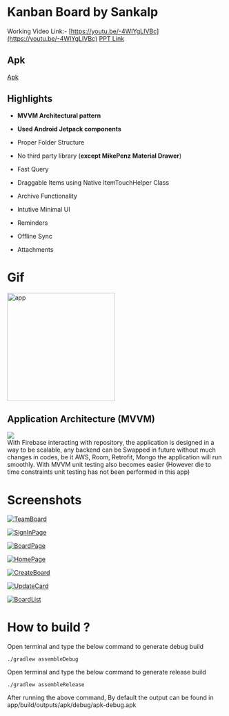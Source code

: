
# Kanban Board by Sankalp

  Working Video Link:- [https://youtu.be/-4WIYgLIVBc](https://youtu.be/-4WIYgLIVBc)
  [PPT Link]()

  ## Apk

  [Apk](https://github.com/sankalpchauhan-me/MPTask/assets/apk/kanban.apk)

## Highlights

- **MVVM Architectural pattern**

- **Used Android Jetpack components**

- Proper Folder Structure

- No third party library (**except MikePenz Material Drawer**)
-  Fast Query
    
-   Draggable Items using Native ItemTouchHelper Class
    
-   Archive Functionality
    
-   Intutive Minimal UI
    
-   Reminders
    
-   Offline Sync
    
-   Attachments


# Gif

<p  align="center">

<img  src="/assets/gif/app.gif"  width="250"  alt="app"/>  <br>

</p>

  

## Application Architecture (MVVM)

![](https://miro.medium.com/max/1622/1*5b-8CCT6MvQrWrep4aQUIw.png)  
With Firebase interacting with repository, the application is designed in a way to be scalable, any backend can be Swapped in future without much changes in codes, be it
AWS, Room, Retrofit, Mongo the application will run smoothly.
With MVVM unit testing also becomes easier (However die to time constraints unit testing has not been performed in this app)
  

# Screenshots

[![TeamBoard](assets/screenshots/1.jpeg)](assets/screenshots/1.jpeg)

[![SignInPage](assets/screenshots/2.jpeg)](assets/screenshots/2.jpeg)

[![BoardPage](assets/screenshots/3.jpeg)](assets/screenshots/3.jpeg)

[![HomePage](assets/screenshots/4.jpeg)](assets/screenshots/4.jpeg)

[![CreateBoard](assets/screenshots/5.jpeg)](assets/screenshots/5.jpeg)

[![UpdateCard](assets/screenshots/6.jpeg)](assets/screenshots/6.jpeg)

[![BoardList](assets/screenshots/7.jpeg)](assets/screenshots/7.jpeg)


# How to build ?


Open terminal and type the below command to generate debug build

`./gradlew assembleDebug`

Open terminal and type the below command to generate release build

`./gradlew assembleRelease`

After running the above command, By default the output can be found in app/build/outputs/apk/debug/apk-debug.apk